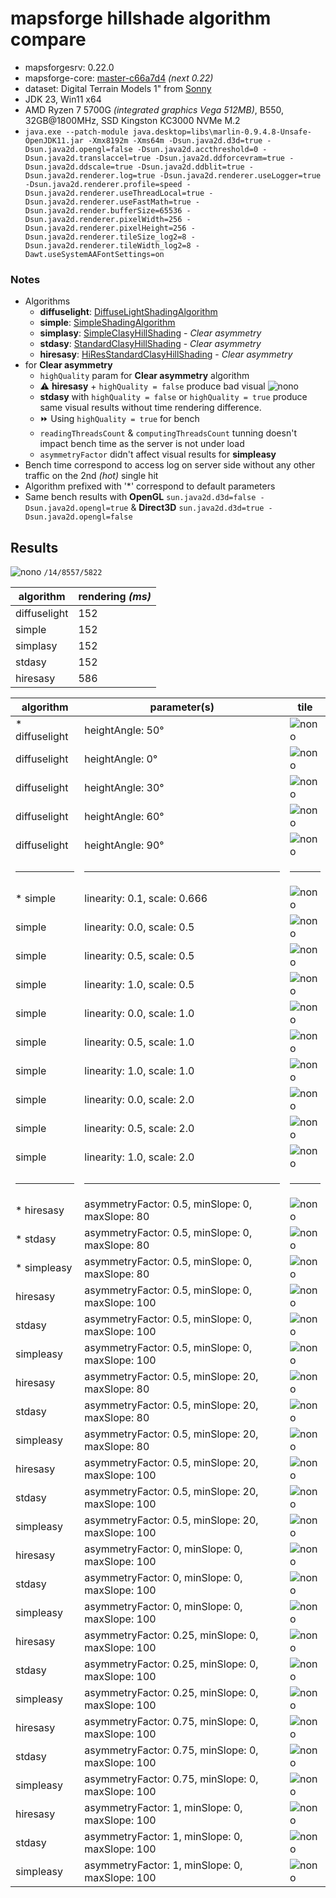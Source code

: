 # mapsforge hillshade algorithm compare

- mapsforgesrv: 0.22.0
- mapsforge-core: [master-c66a7d4](https://github.com/mapsforge/mapsforge/commit/c66a7d4faa2ed788a5f75ab4d25acaf2528907ae) _(next 0.22)_
- dataset: Digital Terrain Models 1" from [Sonny](https://drive.google.com/drive/folders/0BxphPoRgwhnoWkRoTFhMbTM3RDA?resourcekey=0-wRe5bWl96pwvQ9tAfI9cQg)
- JDK 23, Win11 x64
- AMD Ryzen 7 5700G *(integrated graphics Vega 512MB)*, B550,  32GB@1800MHz, SSD Kingston KC3000 NVMe M.2
- `java.exe --patch-module java.desktop=libs\marlin-0.9.4.8-Unsafe-OpenJDK11.jar -Xmx8192m -Xms64m -Dsun.java2d.d3d=true -Dsun.java2d.opengl=false -Dsun.java2d.accthreshold=0 -Dsun.java2d.translaccel=true -Dsun.java2d.ddforcevram=true -Dsun.java2d.ddscale=true -Dsun.java2d.ddblit=true -Dsun.java2d.renderer.log=true -Dsun.java2d.renderer.useLogger=true -Dsun.java2d.renderer.profile=speed -Dsun.java2d.renderer.useThreadLocal=true -Dsun.java2d.renderer.useFastMath=true -Dsun.java2d.render.bufferSize=65536 -Dsun.java2d.renderer.pixelWidth=256 -Dsun.java2d.renderer.pixelHeight=256 -Dsun.java2d.renderer.tileSize_log2=8 -Dsun.java2d.renderer.tileWidth_log2=8 -Dawt.useSystemAAFontSettings=on`

### Notes
- Algorithms
  - **diffuselight**: [DiffuseLightShadingAlgorithm](https://github.com/mapsforge/mapsforge/blob/master/mapsforge-map/src/main/java/org/mapsforge/map/layer/hills/DiffuseLightShadingAlgorithm.java)
  - **simple**: [SimpleShadingAlgorithm](https://github.com/mapsforge/mapsforge/blob/master/mapsforge-map/src/main/java/org/mapsforge/map/layer/hills/SimpleShadingAlgorithm.java)
  - **simplasy**: [SimpleClasyHillShading](https://github.com/mapsforge/mapsforge/blob/master/mapsforge-map/src/main/java/org/mapsforge/map/layer/hills/SimpleClasyHillShading.java) - _Clear asymmetry_
  - **stdasy**: [StandardClasyHillShading](https://github.com/mapsforge/mapsforge/blob/master/mapsforge-map/src/main/java/org/mapsforge/map/layer/hills/StandardClasyHillShading.java) - _Clear asymmetry_
  - **hiresasy**: [HiResStandardClasyHillShading](https://github.com/mapsforge/mapsforge/blob/master/mapsforge-map/src/main/java/org/mapsforge/map/layer/hills/HiResStandardClasyHillShading.java) - _Clear asymmetry_
- for **Clear asymmetry** 
  -  `highQuality` param for **Clear asymmetry** algorithm
    - :warning: **hiresasy** + `highQuality = false` produce bad visual
    ![nono](./hillshade_compare/hr_x-lq.png)
    - **stdasy** with `highQuality = false` or `highQuality = true` produce same visual results without time rendering difference. 
    - :fast_forward: Using `highQuality = true` for bench
  - `readingThreadsCount` & `computingThreadsCount` tunning doesn't impact bench time as the server is not under load
  - `asymmetryFactor` didn't affect visual results for **simpleasy**
- Bench time correspond to access log on server side without any other traffic on the 2nd _(hot)_ single hit 
- Algorithm prefixed with '*' correspond to default parameters
- Same bench results with **OpenGL** `sun.java2d.d3d=false -Dsun.java2d.opengl=true` & **Direct3D** `sun.java2d.d3d=true -Dsun.java2d.opengl=false`

## Results

![nono](./hillshade_compare/nono.png)
`/14/8557/5822`

| algorithm    | rendering *(ms)* |
| ------------ | ---------------- |
| diffuselight | 152              |
| simple       | 152              |
| simplasy     | 152              |
| stdasy       | 152              |
| hiresasy     | 586              |


| algorithm        | parameter(s)                                               | tile                                            |
| ---------------- | ---------------------------------------------------------- | ----------------------------------------------- |
| * diffuselight | heightAngle: 50°                                             | ![nono](./hillshade_compare/dl_50.png)          |
| diffuselight   | heightAngle: 0°                                              | ![nono](./hillshade_compare/dl_0.png)           |
| diffuselight   | heightAngle: 30°                                             | ![nono](./hillshade_compare/dl_30.png)          |
| diffuselight   | heightAngle: 60°                                             | ![nono](./hillshade_compare/dl_60.png)          |
| diffuselight   | heightAngle: 90°                                             | ![nono](./hillshade_compare/dl_90.png)          |
| <hr>           | <hr>                                                         | <hr>                                            |
| * simple       | linearity: 0.1, scale: 0.666                                 | ![nono](./hillshade_compare/si_0.1-0.666.png)   |
| simple         | linearity: 0.0, scale: 0.5                                   | ![nono](./hillshade_compare/si_0-0.5.png)       |
| simple         | linearity: 0.5, scale: 0.5                                   | ![nono](./hillshade_compare/si_0.5-0.5.png)     |
| simple         | linearity: 1.0, scale: 0.5                                   | ![nono](./hillshade_compare/si_1-0.5.png)       |
| simple         | linearity: 0.0, scale: 1.0                                   | ![nono](./hillshade_compare/si_0-1.png)         |
| simple         | linearity: 0.5, scale: 1.0                                   | ![nono](./hillshade_compare/si_0.5-1.png)       |
| simple         | linearity: 1.0, scale: 1.0                                   | ![nono](./hillshade_compare/si_1-1.png)         |
| simple         | linearity: 0.0, scale: 2.0                                   | ![nono](./hillshade_compare/si_0-2.png)         |
| simple         | linearity: 0.5, scale: 2.0                                   | ![nono](./hillshade_compare/si_0.5-2.png)       |
| simple         | linearity: 1.0, scale: 2.0                                   | ![nono](./hillshade_compare/si_1-2.png)         |
| <hr>           | <hr>                                                         | <hr>                                            |
| * hiresasy     | asymmetryFactor: 0.5, minSlope: 0, maxSlope: 80              | ![nono](./hillshade_compare/hr_0.5-0-80-1.png)  |
| * stdasy       | asymmetryFactor: 0.5, minSlope: 0, maxSlope: 80              | ![nono](./hillshade_compare/st_0.5-0-80-1.png)  |
| * simpleasy    | asymmetryFactor: 0.5, minSlope: 0, maxSlope: 80              | ![nono](./hillshade_compare/sa_0.5-0-80-1.png)  |
| hiresasy       | asymmetryFactor: 0.5, minSlope: 0, maxSlope: 100             | ![nono](./hillshade_compare/hr_0.5-0-100-1.png) |
| stdasy         | asymmetryFactor: 0.5, minSlope: 0, maxSlope: 100             | ![nono](./hillshade_compare/st_0.5-0-100-1.png) |
| simpleasy      | asymmetryFactor: 0.5, minSlope: 0, maxSlope: 100             | ![nono](./hillshade_compare/sa_0.5-0-100-1.png) |
| hiresasy       | asymmetryFactor: 0.5, minSlope: 20, maxSlope: 80             | ![nono](./hillshade_compare/hr_0.5-20-80-1.png) |
| stdasy         | asymmetryFactor: 0.5, minSlope: 20, maxSlope: 80             | ![nono](./hillshade_compare/st_0.5-20-80-1.png) |
| simpleasy      | asymmetryFactor: 0.5, minSlope: 20, maxSlope: 80             | ![nono](./hillshade_compare/sa_0.5-20-80-1.png) |
| hiresasy       | asymmetryFactor: 0.5, minSlope: 20, maxSlope: 100            | ![nono](./hillshade_compare/hr_0.5-20-100-1.png)|
| stdasy         | asymmetryFactor: 0.5, minSlope: 20, maxSlope: 100            | ![nono](./hillshade_compare/st_0.5-20-100-1.png)|
| simpleasy      | asymmetryFactor: 0.5, minSlope: 20, maxSlope: 100            | ![nono](./hillshade_compare/sa_0.5-20-100-1.png)|
| hiresasy       | asymmetryFactor: 0, minSlope: 0, maxSlope: 100               | ![nono](./hillshade_compare/hr_0-0-100-1.png)   |
| stdasy         | asymmetryFactor: 0, minSlope: 0, maxSlope: 100               | ![nono](./hillshade_compare/st_0-0-100-1.png)   |
| simpleasy      | asymmetryFactor: 0, minSlope: 0, maxSlope: 100               | ![nono](./hillshade_compare/sa_0-0-100-1.png)   |
| hiresasy       | asymmetryFactor: 0.25, minSlope: 0, maxSlope: 100            | ![nono](./hillshade_compare/hr_0.25-0-100-1.png)|
| stdasy         | asymmetryFactor: 0.25, minSlope: 0, maxSlope: 100            | ![nono](./hillshade_compare/st_0.25-0-100-1.png)|
| simpleasy      | asymmetryFactor: 0.25, minSlope: 0, maxSlope: 100            | ![nono](./hillshade_compare/sa_0.25-0-100-1.png)|
| hiresasy       | asymmetryFactor: 0.75, minSlope: 0, maxSlope: 100            | ![nono](./hillshade_compare/hr_0.75-0-100-1.png)|
| stdasy         | asymmetryFactor: 0.75, minSlope: 0, maxSlope: 100            | ![nono](./hillshade_compare/st_0.75-0-100-1.png)|
| simpleasy      | asymmetryFactor: 0.75, minSlope: 0, maxSlope: 100            | ![nono](./hillshade_compare/sa_0.75-0-100-1.png)|
| hiresasy       | asymmetryFactor: 1, minSlope: 0, maxSlope: 100               | ![nono](./hillshade_compare/hr_1-0-100-1.png)   |
| stdasy         | asymmetryFactor: 1, minSlope: 0, maxSlope: 100               | ![nono](./hillshade_compare/st_1-0-100-1.png)   |
| simpleasy      | asymmetryFactor: 1, minSlope: 0, maxSlope: 100               | ![nono](./hillshade_compare/sa_1-0-100-1.png)   |
